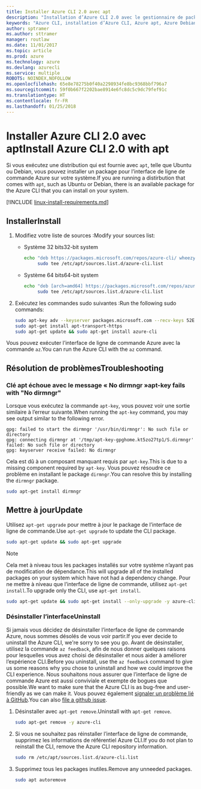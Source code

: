 ```yaml
---
title: Installer Azure CLI 2.0 avec apt
description: "Installation d’Azure CLI 2.0 avec le gestionnaire de package apt"
keywords: "Azure CLI, installation d’Azure CLI, Azure apt, Azure Debian, Azure Ubuntu"
author: sptramer
ms.author: sttramer
manager: routlaw
ms.date: 11/01/2017
ms.topic: article
ms.prod: azure
ms.technology: azure
ms.devlang: azurecli
ms.service: multiple
ROBOTS: NOINDEX,NOFOLLOW
ms.openlocfilehash: 65e8e78275b0f40a2298934fe8bc9368bbf796a7
ms.sourcegitcommit: 59f0b667f2202bae8914e6fc8dc5c9dc79fef91c
ms.translationtype: HT
ms.contentlocale: fr-FR
ms.lasthandoff: 01/25/2018
---
```

# <a name="install-azure-cli-20-with-apt"></a><span data-ttu-id="969fd-104">Installer Azure CLI 2.0 avec apt</span><span class="sxs-lookup"><span data-stu-id="969fd-104">Install Azure CLI 2.0 with apt</span></span>

<span data-ttu-id="969fd-105">Si vous exécutez une distribution qui est fournie avec `apt`, telle que Ubuntu ou Debian, vous pouvez installer un package pour l’interface de ligne de commande Azure sur votre système.</span><span class="sxs-lookup"><span data-stu-id="969fd-105">If you are running a distirbution that comes with `apt`, such as Ubuntu or Debian, there is an available package for the Azure CLI that you can install on your system.</span></span>

[!INCLUDE [linux-install-requirements.md](includes/linux-install-requirements.md)]

## <a name="install"></a><span data-ttu-id="969fd-106">Installer</span><span class="sxs-lookup"><span data-stu-id="969fd-106">Install</span></span>

1. <span data-ttu-id="969fd-107">Modifiez votre liste de sources :</span><span class="sxs-lookup"><span data-stu-id="969fd-107">Modify your sources list:</span></span>

   - <span data-ttu-id="969fd-108">Système 32 bits</span><span class="sxs-lookup"><span data-stu-id="969fd-108">32-bit system</span></span>

     ```bash
     echo "deb https://packages.microsoft.com/repos/azure-cli/ wheezy main" | \
          sudo tee /etc/apt/sources.list.d/azure-cli.list
     ```

   - <span data-ttu-id="969fd-109">Système 64 bits</span><span class="sxs-lookup"><span data-stu-id="969fd-109">64-bit system</span></span>

     ```bash
     echo "deb [arch=amd64] https://packages.microsoft.com/repos/azure-cli/ wheezy main" | \
          sudo tee /etc/apt/sources.list.d/azure-cli.list
     ```

2. <span data-ttu-id="969fd-110">Exécutez les commandes sudo suivantes :</span><span class="sxs-lookup"><span data-stu-id="969fd-110">Run the following sudo commands:</span></span>

   ```bash
   sudo apt-key adv --keyserver packages.microsoft.com --recv-keys 52E16F86FEE04B979B07E28DB02C46DF417A0893
   sudo apt-get install apt-transport-https
   sudo apt-get update && sudo apt-get install azure-cli
   ```

<span data-ttu-id="969fd-111">Vous pouvez exécuter l’interface de ligne de commande Azure avec la commande `az`.</span><span class="sxs-lookup"><span data-stu-id="969fd-111">You can run the Azure CLI with the `az` command.</span></span>

## <a name="troubleshooting"></a><span data-ttu-id="969fd-112">Résolution de problèmes</span><span class="sxs-lookup"><span data-stu-id="969fd-112">Troubleshooting</span></span>

### <a name="apt-key-fails-with-no-dirmngr"></a><span data-ttu-id="969fd-113">Clé apt échoue avec le message « No dirmngr »</span><span class="sxs-lookup"><span data-stu-id="969fd-113">apt-key fails with "No dirmngr"</span></span>

<span data-ttu-id="969fd-114">Lorsque vous exécutez la commande `apt-key`, vous pouvez voir une sortie similaire à l’erreur suivante.</span><span class="sxs-lookup"><span data-stu-id="969fd-114">When running the `apt-key` command, you may see output similar to the following error.</span></span>

```output
gpg: failed to start the dirmngr '/usr/bin/dirmngr': No such file or directory
gpg: connecting dirmngr at '/tmp/apt-key-gpghome.kt5zo27tp1/S.dirmngr' failed: No such file or directory
gpg: keyserver receive failed: No dirmngr
```

<span data-ttu-id="969fd-115">Cela est dû à un composant manquant requis par `apt-key`.</span><span class="sxs-lookup"><span data-stu-id="969fd-115">This is due to a missing component required by `apt-key`.</span></span> <span data-ttu-id="969fd-116">Vous pouvez résoudre ce problème en installant le package `dirmngr`.</span><span class="sxs-lookup"><span data-stu-id="969fd-116">You can resolve this by installing the `dirmngr` package.</span></span>

```bash
sudo apt-get install dirmngr
```

## <a name="update"></a><span data-ttu-id="969fd-117">Mettre à jour</span><span class="sxs-lookup"><span data-stu-id="969fd-117">Update</span></span>

<span data-ttu-id="969fd-118">Utilisez `apt-get upgrade` pour mettre à jour le package de l’interface de ligne de commande.</span><span class="sxs-lookup"><span data-stu-id="969fd-118">Use `apt-get upgrade` to update the CLI package.</span></span>

   ```bash
   sudo apt-get update && sudo apt-get upgrade
   ```

> [!NOTE]
> <span data-ttu-id="969fd-119">Cela met à niveau tous les packages installés sur votre système n’ayant pas de modification de dépendance.</span><span class="sxs-lookup"><span data-stu-id="969fd-119">This will upgrade all of the installed packages on your system which have not had a dependency change.</span></span>
> <span data-ttu-id="969fd-120">Pour ne mettre à niveau que l’interface de ligne de commande, utilisez `apt-get install`.</span><span class="sxs-lookup"><span data-stu-id="969fd-120">To upgrade only the CLI, use `apt-get install`.</span></span>
> ```bash
> sudo apt-get update && sudo apt-get install --only-upgrade -y azure-cli
> ```

### <a name="uninstall"></a><span data-ttu-id="969fd-121">Désinstaller l’interface</span><span class="sxs-lookup"><span data-stu-id="969fd-121">Uninstall</span></span>

<span data-ttu-id="969fd-122">Si jamais vous décidez de désinstaller l’interface de ligne de commande Azure, nous sommes désolés de vous voir partir.</span><span class="sxs-lookup"><span data-stu-id="969fd-122">If you ever decide to uninstall the Azure CLI, we're sorry to see you go.</span></span> <span data-ttu-id="969fd-123">Avant de désinstaller, utilisez la commande `az feedback`, afin de nous donner quelques raisons pour lesquelles vous avez choisi de désinstaller et nous aider à améliorer l’expérience CLI.</span><span class="sxs-lookup"><span data-stu-id="969fd-123">Before you uninstall, use the `az feedback` command to give us some reasons why you chose to uninstall and how we could improve the CLI experience.</span></span> <span data-ttu-id="969fd-124">Nous souhaitons nous assurer que l’interface de ligne de commande Azure est aussi conviviale et exempte de bogues que possible.</span><span class="sxs-lookup"><span data-stu-id="969fd-124">We want to make sure that the Azure CLI is as bug-free and user-friendly as we can make it.</span></span> <span data-ttu-id="969fd-125">Vous pouvez également [signaler un problème lié à GitHub](https://github.com/Azure/azure-cli/issues).</span><span class="sxs-lookup"><span data-stu-id="969fd-125">You can also [file a github issue](https://github.com/Azure/azure-cli/issues).</span></span>

1. <span data-ttu-id="969fd-126">Désinstaller avec `apt-get remove`.</span><span class="sxs-lookup"><span data-stu-id="969fd-126">Uninstall with `apt-get remove`.</span></span>

    ```bash
    sudo apt-get remove -y azure-cli
    ```

2. <span data-ttu-id="969fd-127">Si vous ne souhaitez pas réinstaller l’interface de ligne de commande, supprimez les informations de référentiel Azure CLI.</span><span class="sxs-lookup"><span data-stu-id="969fd-127">If you do not plan to reinstall the CLI, remove the Azure CLI repository information.</span></span>

   ```bash
   sudo rm /etc/apt/sources.list.d/azure-cli.list
   ```

3. <span data-ttu-id="969fd-128">Supprimez tous les packages inutiles.</span><span class="sxs-lookup"><span data-stu-id="969fd-128">Remove any unneeded packages.</span></span>

   ```bash
   sudo apt autoremove
   ```
